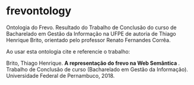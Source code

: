 # frevontology

Ontologia do Frevo.
Resultado do Trabalho de Conclusão do curso de Bacharelado em Gestão da Informação na UFPE de autoria de Thiago Henrique Brito, 
orientado pelo professor Renato Fernandes Corrêa.

Ao usar esta ontologia cite e referencie o trabalho:

Brito, Thiago Henrique. <b> A representação do frevo na Web Semântica </b>. 
Trabalho de Conclusão de curso (Bacharelado em Gestão da Informação).
Universidade Federal de Pernambuco, 2018.
